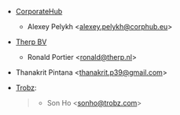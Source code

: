 - [CorporateHub](https://corporatehub.eu/)

  - Alexey Pelykh \<<alexey.pelykh@corphub.eu>\>

- [Therp BV](https://therp.nl/)

  - Ronald Portier \<<ronald@therp.nl>\>

- Thanakrit Pintana \<<thanakrit.p39@gmail.com>\>

- [Trobz](https://trobz.com):

  > - Son Ho \<<sonho@trobz.com>\>
